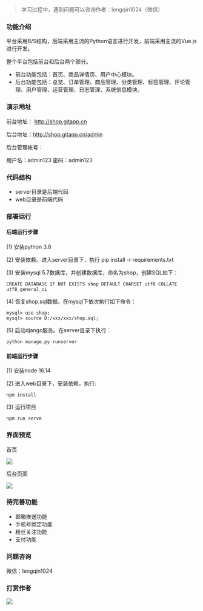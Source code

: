 > 学习过程中，遇到问题可以咨询作者：lengqin1024（微信）


### 功能介绍

平台采用B/S结构，后端采用主流的Python语言进行开发，前端采用主流的Vue.js进行开发。

整个平台包括前台和后台两个部分。

- 前台功能包括：首页、商品详情页、用户中心模块。
- 后台功能包括：总览、订单管理、商品管理、分类管理、标签管理、评论管理、用户管理、运营管理、日志管理、系统信息模块。


### 演示地址

前台地址： http://shop.gitapp.cn

后台地址：http://shop.gitapp.cn/admin

后台管理帐号：

用户名：admin123
密码：admin123

### 代码结构

- server目录是后端代码
- web目录是前端代码

### 部署运行

#### 后端运行步骤

(1) 安装python 3.8

(2) 安装依赖。进入server目录下，执行 pip install -r requirements.txt

(3) 安装mysql 5.7数据库，并创建数据库，命名为shop，创建SQL如下：
```
CREATE DATABASE IF NOT EXISTS shop DEFAULT CHARSET utf8 COLLATE utf8_general_ci
```
(4) 恢复shop.sql数据。在mysql下依次执行如下命令：

```
mysql> use shop;
mysql> source D:/xxx/xxx/shop.sql;
```

(5) 启动django服务。在server目录下执行：
```
python manage.py runserver
```

#### 前端运行步骤

(1) 安装node 16.14

(2) 进入web目录下，安装依赖，执行:
```
npm install 
```
(3) 运行项目
```
npm run serve
```


### 界面预览

首页

![](https://raw.githubusercontent.com/geeeeeeeek/shop/master/server/upload/img/a.png)


后台页面

![](https://raw.githubusercontent.com/geeeeeeeek/shop/master/server/upload/img/b.png)



### 待完善功能

- 邮箱推送功能
- 手机号绑定功能
- 粉丝关注功能
- 支付功能

### 问题咨询

微信：lengqin1024

### 打赏作者

![](https://raw.githubusercontent.com/geeeeeeeek/shop/master/server/upload/img/Wechat.jpeg)

